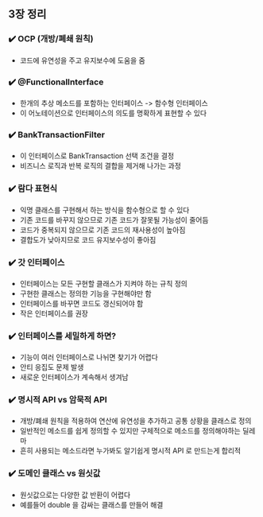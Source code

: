 ## 3장 정리

### ✔️ OCP (개방/폐쇄 원칙)
- 코드에 유연성을 주고 유지보수에 도움을 줌

### ✔️ @FunctionalInterface
- 한개의 추상 메소드를 포함하는 인터페이스 -> 함수형 인터페이스
- 이 어노테이션으로 인터페이스의 의도를 명확하게 표현할 수 있다

### ✔️ BankTransactionFilter
- 이 인터페이스로 BankTransaction 선택 조건을 결정
- 비즈니스 로직과 반복 로직의 결합을 제거해 나가는 과정

### ✔️ 람다 표현식
- 익명 클래스를 구현해서 하는 방식을 함수형으로 할 수 있다
- 기존 코드를 바꾸지 않으므로 기존 코드가 잘못될 가능성이 줄어듬
- 코드가 중복되지 않으므로 기존 코드의 재사용성이 높아짐
- 결합도가 낮아지므로 코드 유지보수성이 좋아짐

### ✔️ 갓 인터페이스
- 인터페이스는 모든 구현할 클래스가 지켜야 하는 규칙 정의
- 구현한 클래스는 정의한 기능을 구현해야만 함
- 인터페이스를 바꾸면 코드도 갱신되어야 함
- 작은 인터페이스를 권장

### ✔️ 인터페이스를 세밀하게 하면?
- 기능이 여러 인터페이스로 나뉘면 찾기가 어렵다
- 안티 응집도 문제 발생
- 새로운 인터페이스가 계속해서 생겨남

### ✔️ 명시적 API vs 암묵적 API
- 개방/폐쇄 원칙을 적용하여 연산에 유연성을 추가하고 공통 상황을 클래스로 정의
- 일반적인 메소드를 쉽게 정의할 수 있지만 구체적으로 메소드를 정의해야하는 딜레마
- 흔히 사용되는 메소드라면 누가봐도 알기쉽게 명시적 API 로 만드는게 합리적

### ✔️ 도메인 클래스 vs 원싯값
- 원싯값으로는 다양한 값 반환이 어렵다
- 예를들어 double 을 감싸는 클래스를 만들어 해결
